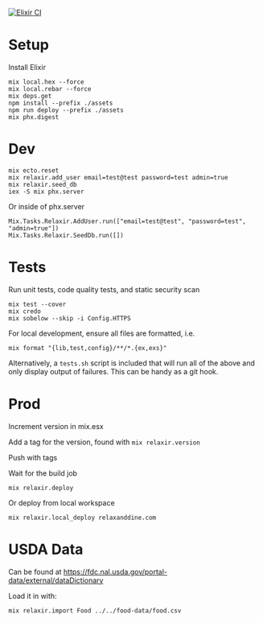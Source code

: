 [![Elixir CI](https://github.com/Faheetah/relaxir/actions/workflows/ci.yml/badge.svg)](https://github.com/Faheetah/relaxir/actions/workflows/ci.yml)

# Setup

Install Elixir

```
mix local.hex --force
mix local.rebar --force
mix deps.get
npm install --prefix ./assets
npm run deploy --prefix ./assets
mix phx.digest
```

# Dev

```
mix ecto.reset
mix relaxir.add_user email=test@test password=test admin=true
mix relaxir.seed_db
iex -S mix phx.server
```

Or inside of phx.server

```
Mix.Tasks.Relaxir.AddUser.run(["email=test@test", "password=test", "admin=true"])
Mix.Tasks.Relaxir.SeedDb.run([])
```

# Tests

Run unit tests, code quality tests, and static security scan

```
mix test --cover
mix credo
mix sobelow --skip -i Config.HTTPS
```

For local development, ensure all files are formatted, i.e.

```
mix format "{lib,test,config}/**/*.{ex,exs}"
```

Alternatively, a `tests.sh` script is included that will run all of the above and only display output of failures. This can be handy as a git hook.

# Prod

Increment version in mix.esx

Add a tag for the version, found with `mix relaxir.version`

Push with tags

Wait for the build job

```
mix relaxir.deploy
```

Or deploy from local workspace

```
mix relaxir.local_deploy relaxanddine.com
```

# USDA Data

Can be found at https://fdc.nal.usda.gov/portal-data/external/dataDictionary

Load it in with:

```
mix relaxir.import Food ../../food-data/food.csv
```
